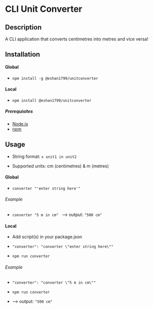 # CLI Unit Converter

## Description

A CLI application that converts centimetres into metres and vice versa!

## Installation

#### Global

* ```npm install -g @eshan1799/unitconverter```

#### Local

* ```npm install @eshan1799/unitconverter```

##### Prerequisites
* [Node.js](https://nodejs.org/en/)
* [npm](https://www.npmjs.com/get-npm)

## Usage

* String format: 
```x unit1 in unit2```

* Supported units: cm (centimetres) & m (metres)

#### Global

* ```converter "'enter string here'" ```

###### Example
* ```converter "5 m in cm" ```
--> output: 
```"500 cm"```

#### Local

* Add script(s) in your package.json

* ```"converter": "converter \"enter string here\""```

* ```npm run converter```

###### Example
* ```"converter": "converter \"5 m in cm\"" ```
* ```npm run converter```  
  
* --> output:
```"500 cm"```
